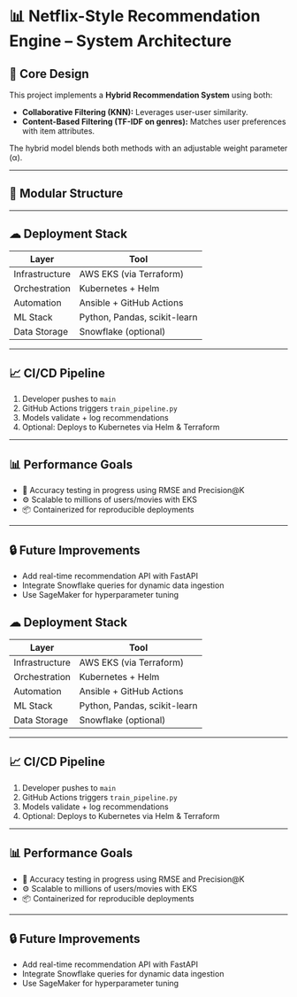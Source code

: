 # 📊 Netflix-Style Recommendation Engine – System Architecture

## 🧠 Core Design

This project implements a **Hybrid Recommendation System** using both:
- **Collaborative Filtering (KNN):** Leverages user-user similarity.
- **Content-Based Filtering (TF-IDF on genres):** Matches user preferences with item attributes.

The hybrid model blends both methods with an adjustable weight parameter (α).

---

## 📂 Modular Structure


---

## ☁ Deployment Stack

| Layer         | Tool                         |
|--------------|------------------------------|
| Infrastructure | AWS EKS (via Terraform)     |
| Orchestration | Kubernetes + Helm            |
| Automation    | Ansible + GitHub Actions     |
| ML Stack      | Python, Pandas, scikit-learn |
| Data Storage  | Snowflake (optional)         |

---

## 📈 CI/CD Pipeline

1. Developer pushes to `main`
2. GitHub Actions triggers `train_pipeline.py`
3. Models validate + log recommendations
4. Optional: Deploys to Kubernetes via Helm & Terraform

---

## 📊 Performance Goals

- 🧪 Accuracy testing in progress using RMSE and Precision@K
- ⚙ Scalable to millions of users/movies with EKS
- 📦 Containerized for reproducible deployments

---

## 🔒 Future Improvements

- Add real-time recommendation API with FastAPI
- Integrate Snowflake queries for dynamic data ingestion
- Use SageMaker for hyperparameter tuning

## ☁ Deployment Stack

| Layer         | Tool                         |
|--------------|------------------------------|
| Infrastructure | AWS EKS (via Terraform)     |
| Orchestration | Kubernetes + Helm            |
| Automation    | Ansible + GitHub Actions     |
| ML Stack      | Python, Pandas, scikit-learn |
| Data Storage  | Snowflake (optional)         |

---

## 📈 CI/CD Pipeline

1. Developer pushes to `main`
2. GitHub Actions triggers `train_pipeline.py`
3. Models validate + log recommendations
4. Optional: Deploys to Kubernetes via Helm & Terraform

---

## 📊 Performance Goals

- 🧪 Accuracy testing in progress using RMSE and Precision@K
- ⚙ Scalable to millions of users/movies with EKS
- 📦 Containerized for reproducible deployments

---

## 🔒 Future Improvements

- Add real-time recommendation API with FastAPI
- Integrate Snowflake queries for dynamic data ingestion
- Use SageMaker for hyperparameter tuning
